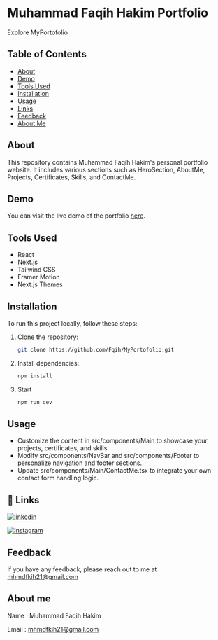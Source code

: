 # Muhammad Faqih Hakim Portfolio


Explore MyPortofolio

## Table of Contents

- [About](#about)
- [Demo](#demo)
- [Tools Used](#technologies-used)
- [Installation](#installation)
- [Usage](#usage)
- [Links](#Links)
- [Feedback](#Feedback)
- [About Me](#AboutMe)

## About

This repository contains Muhammad Faqih Hakim's personal portfolio website. It includes various sections such as HeroSection, AboutMe, Projects, Certificates, Skills, and ContactMe.

## Demo

You can visit the live demo of the portfolio [here](https://www.faqihhakim.com).

## Tools Used

- React
- Next.js
- Tailwind CSS
- Framer Motion
- Next.js Themes

## Installation

To run this project locally, follow these steps:

1. Clone the repository:

   ```bash
   git clone https://github.com/Fqih/MyPortofolio.git
   ```
2. Install dependencies:
    ```bash
    npm install
    ```
3. Start
    ```bash
    npm run dev
   ```
## Usage
*  Customize the content in src/components/Main to showcase your projects, certificates, and skills.
*  Modify src/components/NavBar and src/components/Footer to personalize navigation and footer sections.
*  Update src/components/Main/ContactMe.tsx to integrate your own contact form handling logic.

## 🔗 Links
[![linkedin](https://img.shields.io/badge/linkedin-0A66C2?style=for-the-badge&logo=linkedin&logoColor=white)](https://www.linkedin.com/in/faqih-hakim/)


[![instagram](https://img.shields.io/badge/instagram-000?style=for-the-badge&logo=instagram&logoColor=white)](https://www.instagram.com/fqihhkim21_/?hl=id)


## Feedback

If you have any feedback, please reach out to me at mhmdfkih21@gmail.com


## About me

Name    : Muhammad Faqih Hakim 

Email : mhmdfkih21@gmail.com

